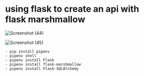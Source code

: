 # using flask to create an api with flask marshmallow
![Screenshot (44)](https://user-images.githubusercontent.com/46121207/136291687-fa310de0-4219-44c1-9dae-833af6c34945.png)

![Screenshot (45)](https://user-images.githubusercontent.com/46121207/136291700-6422ec82-480b-4bf3-9a06-95b142bc767b.png)


    - pip install pipenv 
    - pipenv shell
    - pipenv install Flask
    - pipenv install flask-marshmallow
    - pipenv install Flask-SQLAlchemy
